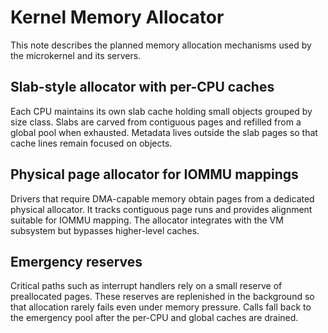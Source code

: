 # Kernel Memory Allocator

This note describes the planned memory allocation mechanisms used by the microkernel and its servers.

## Slab-style allocator with per-CPU caches

Each CPU maintains its own slab cache holding small objects grouped by size class. Slabs are carved from contiguous pages and refilled from a global pool when exhausted. Metadata lives outside the slab pages so that cache lines remain focused on objects.

## Physical page allocator for IOMMU mappings

Drivers that require DMA-capable memory obtain pages from a dedicated physical allocator. It tracks contiguous page runs and provides alignment suitable for IOMMU mapping. The allocator integrates with the VM subsystem but bypasses higher-level caches.

## Emergency reserves

Critical paths such as interrupt handlers rely on a small reserve of preallocated pages. These reserves are replenished in the background so that allocation rarely fails even under memory pressure. Calls fall back to the emergency pool after the per-CPU and global caches are drained.

